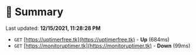 # 📖 Summary
Last updated: **12/15/2021, 11:28:28 PM**

- `GET` [https://uptimerfree.tk](https://uptimerfree.tk) - **Up** (684ms)
- `GET` [https://monitoruptimer.tk](https://monitoruptimer.tk) - **Down** (99ms)

